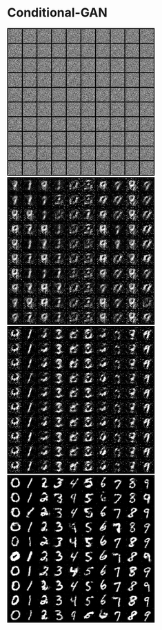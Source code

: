 # Conditional-GAN


![Alt text](/Samples/0.png?raw=true "Title")
![Alt text](/Samples/1000.png?raw=true "Title")
![Alt text](/Samples/3000.png?raw=true "Title")
![Alt text](/Samples/33000.png?raw=true "Title")

